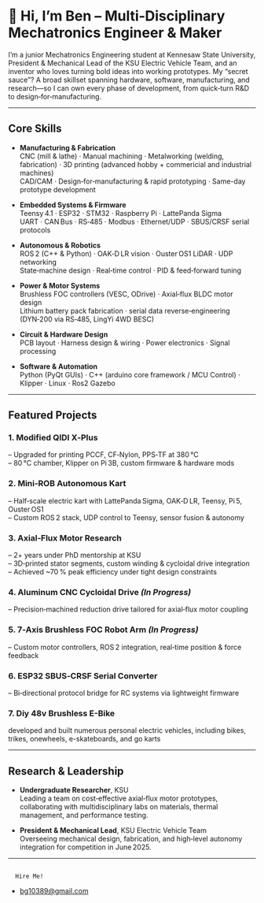 # 👋 Hi, I’m Ben – Multi‑Disciplinary Mechatronics Engineer & Maker

I’m a junior Mechatronics Engineering student at Kennesaw State University, President & Mechanical Lead of the KSU Electric Vehicle Team, and an inventor who loves turning bold ideas into working prototypes. My “secret sauce”? A broad skillset spanning hardware, software, manufacturing, and research—so I can own every phase of development, from quick‑turn R&D to design‑for‑manufacturing.

---

##  Core Skills

- **Manufacturing & Fabrication**  
  CNC (mill & lathe) · Manual machining · Metalworking (welding, fabrication) · 3D printing (advanced hobby + commericial and industrial machines)  
  CAD/CAM · Design‑for‑manufacturing & rapid prototyping · Same-day prototype development

- **Embedded Systems & Firmware**  
  Teensy 4.1 · ESP32 · STM32 · Raspberry Pi · LattePanda Sigma  
  UART · CAN Bus · RS‑485 · Modbus · Ethernet/UDP · SBUS/CRSF serial protocols

- **Autonomous & Robotics**  
  ROS 2 (C++ & Python) · OAK‑D LR vision · Ouster OS1 LiDAR · UDP networking  
  State‑machine design · Real‑time control · PID & feed‑forward tuning

- **Power & Motor Systems**  
  Brushless FOC controllers (VESC, ODrive) · Axial‑flux BLDC motor design  
  Lithium battery pack fabrication · serial data reverse‑engineering (DYN‑200 via RS‑485, LingYi 4WD BESC)

- **Circuit & Hardware Design**  
  PCB layout · Harness design & wiring · Power electronics · Signal processing 

- **Software & Automation**  
  Python (PyQt GUIs) · C++ (arduino core framework / MCU Control) · Klipper · Linux · Ros2 Gazebo

---

##  Featured Projects

### 1. **Modified QIDI X‑Plus**  
– Upgraded for printing PCCF, CF‑Nylon, PPS‑TF at 380 °C  
– 80 °C chamber, Klipper on Pi 3B, custom firmware & hardware mods

### 2. **Mini‑ROB Autonomous Kart**  
– Half‑scale electric kart with LattePanda Sigma, OAK‑D LR, Teensy, Pi 5, Ouster OS1  
– Custom ROS 2 stack, UDP control to Teensy, sensor fusion & autonomy

### 3. **Axial‑Flux Motor Research**  
– 2+ years under PhD mentorship at KSU  
– 3D‑printed stator segments, custom winding & cycloidal drive integration  
– Achieved ~70 % peak efficiency under tight design constraints

### 4. **Aluminum CNC Cycloidal Drive** *(In Progress)*  
– Precision‑machined reduction drive tailored for axial‑flux motor coupling

### 5. **7‑Axis Brushless FOC Robot Arm** *(In Progress)*  
– Custom motor controllers, ROS 2 integration, real‑time position & force feedback

### 6. **ESP32 SBUS‑CRSF Serial Converter**  
– Bi‑directional protocol bridge for RC systems via lightweight firmware
### 7. **Diy 48v Brushless E-Bike**  
developed and built numerous personal electric vehicles, including bikes, trikes, onewheels, e-skateboards, and go karts

---

##  Research & Leadership

- **Undergraduate Researcher**, KSU  
  Leading a team on cost‑effective axial‑flux motor prototypes, collaborating with multidisciplinary labs on materials, thermal management, and performance testing.

- **President & Mechanical Lead**, KSU Electric Vehicle Team  
  Overseeing mechanical design, fabrication, and high‑level autonomy integration for competition in June 2025.


---

## 
      Hire Me! 
- bg10389@gmail.com

